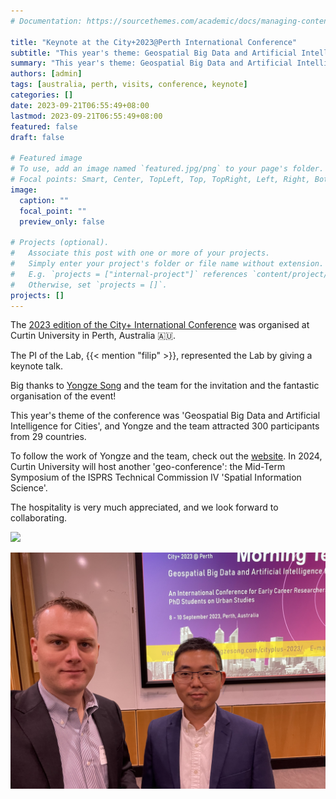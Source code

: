 ```yaml
---
# Documentation: https://sourcethemes.com/academic/docs/managing-content/

title: "Keynote at the City+2023@Perth International Conference"
subtitle: "This year's theme: Geospatial Big Data and Artificial Intelligence for Cities."
summary: "This year's theme: Geospatial Big Data and Artificial Intelligence for Cities."
authors: [admin]
tags: [australia, perth, visits, conference, keynote]
categories: []
date: 2023-09-21T06:55:49+08:00
lastmod: 2023-09-21T06:55:49+08:00
featured: false
draft: false

# Featured image
# To use, add an image named `featured.jpg/png` to your page's folder.
# Focal points: Smart, Center, TopLeft, Top, TopRight, Left, Right, BottomLeft, Bottom, BottomRight.
image:
  caption: ""
  focal_point: ""
  preview_only: false

# Projects (optional).
#   Associate this post with one or more of your projects.
#   Simply enter your project's folder or file name without extension.
#   E.g. `projects = ["internal-project"]` references `content/project/deep-learning/index.md`.
#   Otherwise, set `projects = []`.
projects: []
---
```


The [2023 edition of the City+ International Conference](https://yongzesong.com/cityplus-2023/) was organised at Curtin University in Perth, Australia 🇦🇺.

The PI of the Lab, {{< mention "filip" >}}, represented the Lab by giving a keynote talk.

Big thanks to [Yongze Song](https://yongzesong.com) and the team for the invitation and the fantastic organisation of the event!

This year's theme of the conference was 'Geospatial Big Data and Artificial Intelligence for Cities', and Yongze and the team attracted 300 participants from 29 countries. 

To follow the work of Yongze and the team, check out the [website](https://yongzesong.com).
In 2024, Curtin University will host another 'geo-conference': the Mid-Term Symposium of the ISPRS Technical Commission IV 'Spatial Information Science'.

The hospitality is very much appreciated, and we look forward to collaborating.

![](1.jpg)

![](2.jpg)





